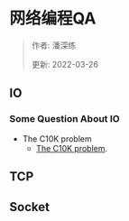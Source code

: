 # 网络编程QA

> 作者: 潘深练
>
> 更新: 2022-03-26

## IO

### Some Question About IO
-  The C10K problem
    -  [The C10K problem](http://www.kegel.com/c10k.html).


## TCP

## Socket